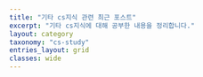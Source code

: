 ```yaml
---
title: "기타 cs지식 관련 최근 포스트"
excerpt: "기타 cs지식에 대해 공부한 내용을 정리합니다."
layout: category
taxonomy: "cs-study"
entries_layout: grid
classes: wide
---
```

